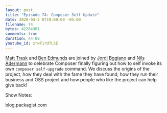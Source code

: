 ```yaml
---
layout: post
title: "Episode 74: Composer Self Update"
date: 2020-04-2 8T19:00:00 -05:00
filename: 74
bytes: 42284381
comments: true
duration: 44:08
youtube_id: zrwF1rU7LSE
---
```


[Matt Trask](https://twitter.com/matthewtrask) and [Ben Edmunds](https://twitter.com/benedmunds) are joined by [Jordi Bggiano](https://twitter.com/seldaek) and [Nils Adermann](https://twitter.com/naderman) to celebrate Composer finally figuring out how to self invoke its own `composer self-upgrade` command. We discuss the origins of the project, how they deal with the fame they have found, how they run their business and OSS project and how people who like the project can help give back!

Show Notes:

blog.packagist.com